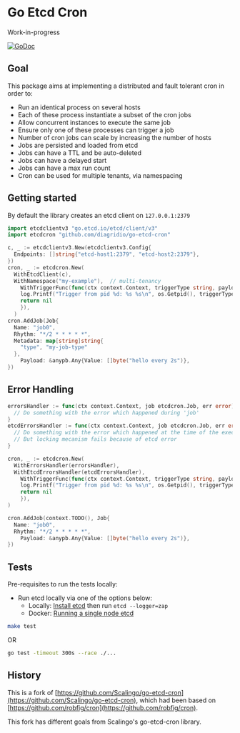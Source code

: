 # Go Etcd Cron

Work-in-progress

[![GoDoc](http://godoc.org/github.com/diagridio/go-etcd-cron?status.png)](http://godoc.org/github.com/diagridio/go-etcd-cron)

## Goal

This package aims at implementing a distributed and fault tolerant cron in order to:

* Run an identical process on several hosts
* Each of these process instantiate a subset of the cron jobs
* Allow concurrent instances to execute the same job
* Ensure only one of these processes can trigger a job
* Number of cron jobs can scale by increasing the number of hosts
* Jobs are persisted and loaded from etcd
* Jobs can have a TTL and be auto-deleted
* Jobs can have a delayed start
* Jobs can have a max run count
* Cron can be used for multiple tenants, via namespacing

## Getting started

By default the library creates an etcd client on `127.0.0.1:2379`

```go
import etcdclientv3 "go.etcd.io/etcd/client/v3"
import etcdcron "github.com/diagridio/go-etcd-cron"

c, _ := etcdclientv3.New(etcdclientv3.Config{
  Endpoints: []string{"etcd-host1:2379", "etcd-host2:2379"},
})
cron, _ := etcdcron.New(
  WithEtcdClient(c),
  WithNamespace("my-example"),  // multi-tenancy
	WithTriggerFunc(func(ctx context.Context, triggerType string, payload *anypb.Any) error {
    log.Printf("Trigger from pid %d: %s %s\n", os.Getpid(), triggerType, string(payload.Value))
    return nil
	}),
  )
cron.AddJob(Job{
  Name: "job0",
  Rhythm: "*/2 * * * * *",
  Metadata: map[string]string{
    "type", "my-job-type"
  },
	Payload: &anypb.Any{Value: []byte("hello every 2s")},
})
```

## Error Handling

```go
errorsHandler := func(ctx context.Context, job etcdcron.Job, err error) {
  // Do something with the error which happened during 'job'
}
etcdErrorsHandler := func(ctx context.Context, job etcdcron.Job, err error) {
  // Do something with the error which happened at the time of the execution of 'job'
  // But locking mecanism fails because of etcd error
}

cron, _ := etcdcron.New(
  WithErrorsHandler(errorsHandler),
  WithEtcdErrorsHandler(etcdErrorsHandler),
	WithTriggerFunc(func(ctx context.Context, triggerType string, payload *anypb.Any) error {
    log.Printf("Trigger from pid %d: %s %s\n", os.Getpid(), triggerType, string(payload.Value))
    return nil
	}),
)

cron.AddJob(context.TODO(), Job{
  Name: "job0",
  Rhythm: "*/2 * * * * *",
	Payload: &anypb.Any{Value: []byte("hello every 2s")},
})
```

## Tests

Pre-requisites to run the tests locally:
- Run etcd locally via one of the options below:
  - Locally: [Install etcd](https://etcd.io/docs/v3.4/install/) then run `etcd --logger=zap`
  - Docker: [Running a single node etcd](https://etcd.io/docs/v3.5/op-guide/container/#running-a-single-node-etcd-1)

```bash
make test
```
OR
```bash
go test -timeout 300s --race ./...
```

## History

This is a fork of [https://github.com/Scalingo/go-etcd-cron](https://github.com/Scalingo/go-etcd-cron), which had been based on [https://github.com/robfig/cron](https://github.com/robfig/cron).

This fork has different goals from Scalingo's go-etcd-cron library.